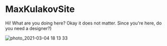 # MaxKulakovSite

Hi! What are you doing here? 
Okay it does not matter. 
Since you're here, do you need a designer?)

![photo_2021-03-04 18 13 33](https://user-images.githubusercontent.com/60429401/109976564-58a62200-7d15-11eb-97a4-d484ec6e9617.jpeg)
